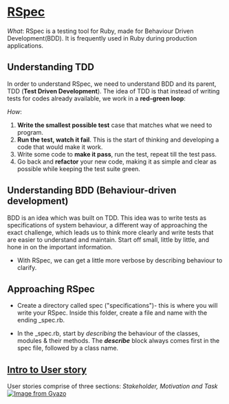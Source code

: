 # [RSpec](https://semaphoreci.com/community/tutorials/getting-started-with-rspec)
_What_: RSpec is a testing tool for Ruby, made for Behaviour Driven Development(BDD). It is frequently used in Ruby during production applications.

## Understanding TDD
In order to understand RSpec, we need to understand BDD and its parent, TDD (**Test Driven Development**). The idea of TDD is that instead of writing tests for codes already available, we work in a **red-green loop**:

_How_: 
1. **Write the smallest possible test** case that matches what we need to program.
2. **Run the test, watch it fail**. This is the start of thinking  and developing a code that would make it work.
3. Write some code to **make it pass**, run the test, repeat till the test pass.
4. Go back and **refactor** your new code, making it as simple and clear as possible while keeping the test suite green.

## **Understanding BDD (Behaviour-driven development)**
BDD is an idea which was built on TDD. This idea was to write tests as specifications of system behaviour, a different way of approaching the exact challenge, which leads us to think more clearly and write tests that are easier to understand and maintain. 
Start off small, little by little, and hone in on the important information.

- With RSpec, we can get a little more verbose by describing behaviour to clarify.

## Approaching RSpec
- Create a directory called spec ("specifications")- this is where you will write your RSpec. Inside this folder, create a file and name with the ending _spec.rb.

- In the _spec.rb, start by _describing_ the behaviour of the classes, modules & their methods. The _**describe**_ block always comes first in the spec file, followed by a class name.


## [Intro to User story](https://github.com/makersacademy/course/blob/master/pills/user_stories.md)
User stories comprise of three sections: _Stakeholder, Motivation and Task_
[![Image from Gyazo](https://i.gyazo.com/04ad13cc7993af4e3ddf86282b085b1e.png)](https://gyazo.com/04ad13cc7993af4e3ddf86282b085b1e)